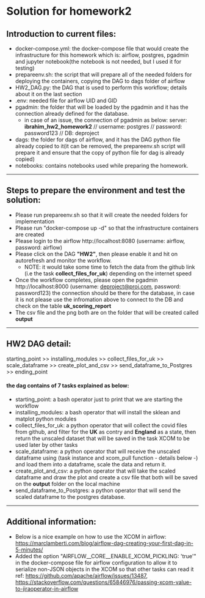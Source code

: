 # Solution for homework2

## Introduction to current files:
- docker-compose.yml: the docker-compose file that would create the infrastructure for this homework which is: airflow, postgres, pgadmin and jupyter notebook(the notebook is not needed, but I used it for testing)
- prepareenv.sh: the script that will prepare all of the needed folders for deploying the containers, copying the DAG to dags folder of airflow
- HW2_DAG.py: the DAG that is used to perform this workflow; details about it on the last section
- .env: needed file for airflow UID and GID
- pgadmin: the folder that will be loaded by the pgadmin and it has the connection already defined for the database.
    - in case of an issue, the connection of pgadmin as below: server: **ibrahim_hw2_homework2** // username: postgres // password: password123 // DB: deproject
- dags: the folder for dags of airflow, and it has the DAG python file already copied to it(it can be removed, the prepareenv.sh script will prepare it and ensure that the copy of python file for dag is already copied)
- notebooks: contains notebooks used while preparing the homework.

---

## Steps to prepare the environment and test the solution:
- Please run prepareenv.sh so that it will create the needed folders for implementation
- Please run "docker-compose up -d" so that the infrastructure containers are created
- Please login to the airflow http://localhost:8080 (username: airflow, password: airflow)
- Please click on the DAG **"HW2"**, then please enable it and hit on autorefresh and monitor the workflow.
    - NOTE: it would take some time to fetch the data from the github link (i.e the task **collect_files_for_uk**) depending on the internet speed
- Once the workflow completes, please open the pgadmin http://localhost:8000 (username: deproject@proj.com, password: password123) the connection should be there for the database, in case it is not please use the infromation above to connect to the DB and check on the table **uk_scoring_report**
- The csv file and the png both are on the folder that will be created called **output** 

---

## HW2 DAG detail:
starting_point >> installing_modules >> collect_files_for_uk >> scale_dataframe >> create_plot_and_csv >> send_dataframe_to_Postgres >> ending_point
#### the dag contains of 7 tasks explained as below:
- starting_point: a bash operator just to print that we are starting the workflow
- installing_modules: a bash operator that will install the sklean and matplot python modules
- collect_files_for_uk: a python operator that will collect the covid files from github, and filter for the **UK** as contry and **England** as a state, then return the unscaled dataset that will be saved in the task XCOM to be used later by other tasks
- scale_dataframe: a python operator that will receive the unscaled dataframe using (task instance and xcom_pull function - details below -) and load them into a dataframe, scale the data and return it.
- create_plot_and_csv: a python operator that will take the scaled dataframe and draw the plot and create a csv file that both will be saved on the **output** folder on the local machine
- send_dataframe_to_Postgres: a python operator that will send the scaled dataframe to the postgres database.

--- 

## Additional information:
- Below is a nice example on how to use the XCOM in airflow: https://marclamberti.com/blog/airflow-dag-creating-your-first-dag-in-5-minutes/
- Added the option "AIRFLOW__CORE__ENABLE_XCOM_PICKLING: 'true'" in the docker-compose file for airflow configuration to allow it to serialize non-JSON objects in the XCOM so that other tasks can read it ref: https://github.com/apache/airflow/issues/13487, https://stackoverflow.com/questions/65846976/passing-xcom-value-to-jiraoperator-in-airflow
